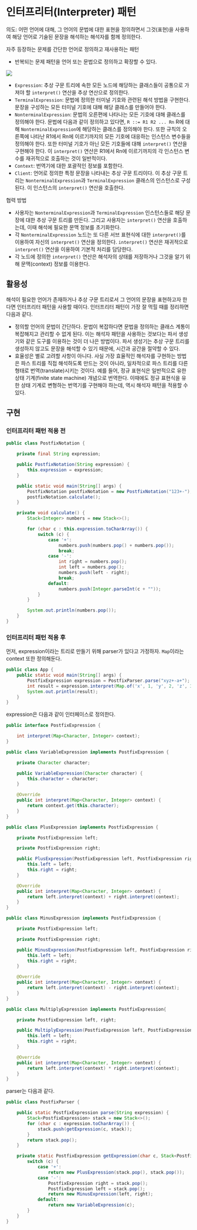 # 인터프리터(Interpreter) 패턴
의도: 어떤 언어에 대해, 그 언어의 문법에 대한 표현을 정의하면서 그것(표현)을 사용하여 해당 언어로 기술된 문장을 해석하는 해석자를 함께 정의한다.

자주 등장하는 문제를 간단한 언어로 정의하고 재사용하는 패턴
- 반복되는 문제 패턴을 언어 또는 문법으로 정의하고 확장할 수 있다.

![](https://velog.velcdn.com/images/songs4805/post/2b357339-f3cc-4d96-b0a7-92d13a1ad60e/image.png)

- `Expression`: 추상 구문 트리에 속한 모든 노드에 해당하는 클래스들이 공통으로 가져야 할 `interpret()` 연산을 추상 연산으로 정의한다.
- `TerminalExpression`: 문법에 정의한 터미널 기호와 관련된 해석 방법을 구현한다. 문장을 구성하는 모든 터미널 기호에 대해 해당 클래스를 만들어야 한다.
- `NonterminalExpression`: 문법의 오른편에 나타나는 모든 기호에 대해 클래스를 정의해야 한다. 문법에 다음과 같이 정의하고 있다면, `R ::= R1 R2 ... Rn` R에 대해 `NonterminalExpression`에 해당하는 클래스를 정의해야 한다. 또한 규칙의 오른쪽에 나타난 R1에서 Rn에 이르기까지의 모든 기호에 대응하는 인스턴스 변수들을 정의해야 한다. 또한 터미널 기호가 아닌 모든 기호들에 대해 `interpret()` 연산을 구현해야 한다. 이 `interpret()` 연산은 R1에서 Rn에 이르기까지의 각 인스턴스 변수를 재귀적으로 호출하는 것이 일반적이다.
- `Context`: 번역기에 대한 포괄적인 정보를 포함한다.
- `Client`: 언어로 정의한 특정 문장을 나타내는 추상 구문 트리이다. 이 추상 구문 트리는 `NonterminalExpression`과 `TerminalExpression` 클래스의 인스턴스로 구성된다. 이 인스턴스의 `interpret()` 연산을 호출한다.

협력 방법
- 사용자는 `NonterminalExpression`과 `TerminalExpression` 인스턴스들로 해당 문장에 대한 추상 구문 트리를 만든다. 그리고 사용자는 `interpret()` 연산을 호출하는데, 이때 해석에 필요한 문맥 정보를 초기화한다.
- 각 `NonterminalExpression` 노드는 또 다른 서브 표현식에 대한 `interpret()`를 이용하여 자신의 `interpret()` 연산을 정의한다. `interpret()` 연산은 재귀적으로 `interpret()` 연산을 이용하여 기본적 처리를 담당한다.
- 각 노드에 정의한 `interpret()` 연산은 해석자의 상태를 저장하거나 그것을 알기 위해 문맥(context) 정보를 이용한다.

## 활용성
해석이 필요한 언어가 존재하거나 추상 구문 트리로서 그 언어의 문장을 표현하고자 한다면 인터프리터 패턴을 사용할 때이다. 인터프리터 패턴이 가장 잘 먹힐 때를 정리하면 다음과 같다.
- 정의할 언어의 문법이 간단하다. 문법이 복잡하다면 문법을 정의하는 클래스 계통이 복잡해지고 관리할 수 없게 된다. 이는 해석자 패턴을 사용하는 것보다는 파서 생성기와 같은 도구를 이용하는 것이 더 나은 방법이다. 파서 생성기는 추상 구문 트리를 생성하지 않고도 문장을 해석할 수 있기 때문에, 시간과 공간을 절약할 수 있다.
- 효율성은 별로 고려할 사항이 아니다. 사실 가장 효율적인 해석자를 구현하는 방법은 파스 트리를 직접 해석하도록 만드는 것이 아니라, 일차적으로 파스 트리를 다른 형태로 번역(translate)시키는 것이다. 예를 들어, 정규 표현식은 일반적으로 유한 상태 기계(finite state machine) 개념으로 번역한다. 이때에도 정규 표현식을 유한 상태 기계로 변형하는 번역기를 구현해야 하는데, 역시 해석자 패턴을 적용할 수 있다.

## 구현
### 인터프리터 패턴 적용 전
```java
public class PostfixNotation {

    private final String expression;

    public PostfixNotation(String expression) {
        this.expression = expression;
    }

    public static void main(String[] args) {
        PostfixNotation postfixNotation = new PostfixNotation("123+-");
        postfixNotation.calculate();
    }

    private void calculate() {
        Stack<Integer> numbers = new Stack<>();

        for (char c : this.expression.toCharArray()) {
            switch (c) {
                case '+':
                    numbers.push(numbers.pop() + numbers.pop());
                    break;
                case '-':
                    int right = numbers.pop();
                    int left = numbers.pop();
                    numbers.push(left - right);
                    break;
                default:
                    numbers.push(Integer.parseInt(c + ""));
            }
        }

        System.out.println(numbers.pop());
    }
}
```

### 인터프리터 패턴 적용 후
먼저, expression이라는 트리로 만들기 위해 parser가 있다고 가정하자. `Map`이라는 context 또한 정의해둔다.
```java
public class App {
    public static void main(String[] args) {
        PostfixExpression expression = PostfixParser.parse("xyz+-a+");
        int result = expression.interpret(Map.of('x', 1, 'y', 2, 'z', 3, 'a', 4));
        System.out.println(result);
    }
}
```

expression은 다음과 같이 인터페이스로 정의한다.

```java
public interface PostfixExpression {

    int interpret(Map<Character, Integer> context);
}
```

```java
public class VariableExpression implements PostfixExpression {

    private Character character;

    public VariableExpression(Character character) {
        this.character = character;
    }

    @Override
    public int interpret(Map<Character, Integer> context) {
        return context.get(this.character);
    }
}
```

```java
public class PlusExpression implements PostfixExpression {

    private PostfixExpression left;

    private PostfixExpression right;

    public PlusExpression(PostfixExpression left, PostfixExpression right) {
        this.left = left;
        this.right = right;
    }

    @Override
    public int interpret(Map<Character, Integer> context) {
        return left.interpret(context) + right.interpret(context);
    }
}
```

```java
public class MinusExpression implements PostfixExpression {

    private PostfixExpression left;

    private PostfixExpression right;

    public MinusExpression(PostfixExpression left, PostfixExpression right) {
        this.left = left;
        this.right = right;
    }

    @Override
    public int interpret(Map<Character, Integer> context) {
        return left.interpret(context) - right.interpret(context);
    }
}
```

```java
public class MultiplyExpression implements PostfixExpression{

    private PostfixExpression left, right;

    public MultiplyExpression(PostfixExpression left, PostfixExpression right) {
        this.left = left;
        this.right = right;
    }

    @Override
    public int interpret(Map<Character, Integer> context) {
        return left.interpret(context) * right.interpret(context);
    }
}
```

parser는 다음과 같다.

```java
public class PostfixParser {

    public static PostfixExpression parse(String expression) {
        Stack<PostfixExpression> stack = new Stack<>();
        for (char c : expression.toCharArray()) {
            stack.push(getExpression(c, stack));
        }
        return stack.pop();
    }

    private static PostfixExpression getExpression(char c, Stack<PostfixExpression> stack) {
        switch (c) {
            case '+':
                return new PlusExpression(stack.pop(), stack.pop());
            case '-':
                PostfixExpression right = stack.pop();
                PostfixExpression left = stack.pop();
                return new MinusExpression(left, right);
            default:
                return new VariableExpression(c);
        }
    }
}
```